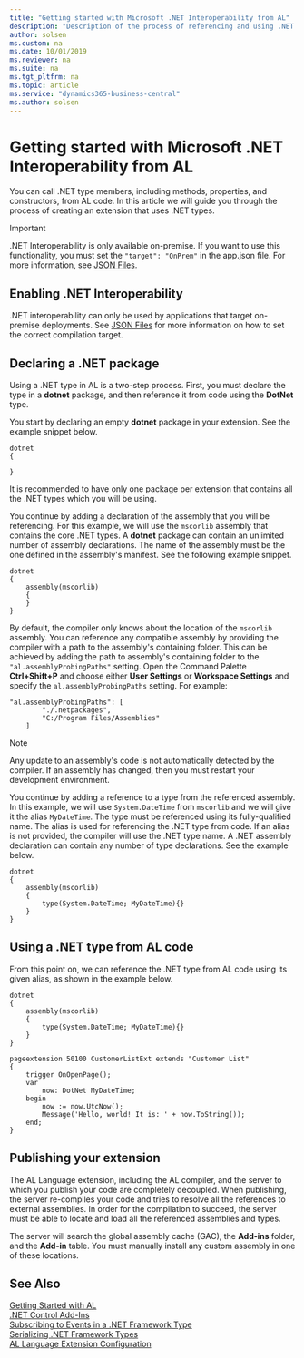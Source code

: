 ```yaml
---
title: "Getting started with Microsoft .NET Interoperability from AL"
description: "Description of the process of referencing and using .NET types"
author: solsen
ms.custom: na
ms.date: 10/01/2019
ms.reviewer: na
ms.suite: na
ms.tgt_pltfrm: na
ms.topic: article
ms.service: "dynamics365-business-central"
ms.author: solsen
---
```


# Getting started with Microsoft .NET Interoperability from AL
You can call .NET type members, including methods, properties, and constructors, from AL code. In this article we will guide you through the process of creating an extension that uses .NET types.

> [!IMPORTANT]  
> .NET Interoperability is only available on-premise. If you want to use this functionality, you must set the `"target": "OnPrem"` in the app.json file. For more information, see [JSON Files](devenv-json-files.md). 

## Enabling .NET Interoperability
.NET interoperability can only be used by applications that target on-premise deployments. See [JSON Files](devenv-json-files.md) for more information on how to set the correct compilation target.

## Declaring a .NET package
Using a .NET type in AL is a two-step process. First, you must declare the type in a **dotnet** package, and then reference it from code using the **DotNet** type.

You start by declaring an empty **dotnet** package in your extension. See the example snippet below.

```
dotnet
{
    
}
```

It is recommended to have only one package per extension that contains all the .NET types which you will be using.

You continue by adding a declaration of the assembly that you will be referencing. For this example, we will use the `mscorlib` assembly that contains the core .NET types. A **dotnet** package can contain an unlimited number of assembly declarations. The name of the assembly must be the one defined in the assembly's manifest. See the following example snippet.


```
dotnet
{    
    assembly(mscorlib)
    {
    }
}

```

By default, the compiler only knows about the location of the `mscorlib` assembly. You can reference any compatible assembly by providing the compiler with a path to the assembly's containing folder. This can be achieved by adding the path to assembly's containing folder to the `"al.assemblyProbingPaths"` setting. Open the Command Palette **Ctrl+Shift+P** and choose either **User Settings** or **Workspace Settings** and specify the `al.assemblyProbingPaths` setting. For example:

```
"al.assemblyProbingPaths": [
        "./.netpackages",
        "C:/Program Files/Assemblies"
    ]
```

> [!NOTE]  
> Any update to an assembly's code is not automatically detected by the compiler. If an assembly has changed, then you must restart your development environment.

You continue by adding a reference to a type from the referenced assembly. In this example, we will use `System.DateTime` from `mscorlib` and we will give it the alias `MyDateTime`. The type must be referenced using its fully-qualified name. The alias is used for referencing the .NET type from code. If an alias is not provided, the compiler will use the .NET type name. A .NET assembly declaration can contain any number of type declarations. See the example below.

```
dotnet
{
    assembly(mscorlib)
    {
        type(System.DateTime; MyDateTime){}
    }
}
```

## Using a .NET type from AL code
From this point on, we can reference the .NET type from AL code using its given alias, as shown in the example below.

```
dotnet
{
    assembly(mscorlib)
    {
        type(System.DateTime; MyDateTime){}
    }
}

pageextension 50100 CustomerListExt extends "Customer List"
{
    trigger OnOpenPage();
    var
        now: DotNet MyDateTime;
    begin
        now := now.UtcNow();
        Message('Hello, world! It is: ' + now.ToString());
    end;
}
```

## Publishing your extension
The AL Language extension, including the AL compiler, and the server to which you publish your code are completely decoupled.
When publishing, the server re-compiles your code and tries to resolve all the references to external assemblies. In order for the compilation to succeed, the server must be able to locate and load all the referenced assemblies and types.

The server will search the global assembly cache (GAC), the **Add-ins** folder, and the **Add-in** table. You must manually install any custom assembly in one of these locations.

## See Also
[Getting Started with AL](devenv-get-started.md)  
[.NET Control Add-Ins](devenv-dotnet-controladdins.md)        
[Subscribing to Events in a .NET Framework Type](devenv-dotnet-subscribe-to-events.md)     
[Serializing .NET Framework Types](devenv-dotnet-serializing-dotnetframework-types.md)  
[AL Language Extension Configuration](devenv-al-extension-configuration.md)  

